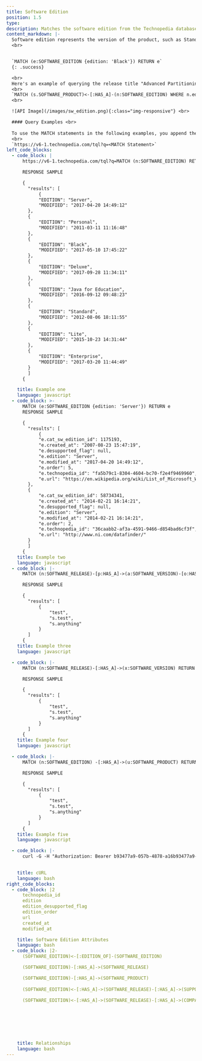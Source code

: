 ```yaml
---
title: Software Edition
position: 1.5
type: 
description: Matches the software edition from the Technopedia database.
content_markdown: |-
  Software edition represents the version of the product, such as Standard, Premium, or other version name for the product.
  <br>


  `MATCH (e:SOFTWARE_EDITION {edition: 'Black'}) RETURN e`
  {: .success}

  <br>
  Here's an example of querying the release title "Advanced Partitioning Option" that is a release of a software version.<br>
  <br>
  `MATCH (s.SOFTWARE_PRODUCT)<-[:HAS_A]-(n:SOFTWARE_EDITION) WHERE n.edition = "Advanced Partitioning Option" RETURN n`
  <br>

  ![API Image](/images/sw_edition.png){:class="img-responsive"} <br>

  #### Query Examples <br>
    
  To use the MATCH statements in the following examples, you append the MATCH statement to the following tql endpoint and run a GET request from a API client or use cURL. <br>
  <br>
  `https://v6-1.technopedia.com/tql?q=<MATCH Statement>`
left_code_blocks:
  - code_block: |
      https://v6-1.technopedia.com/tql?q=MATCH (n:SOFTWARE_EDITION) RETURN n.edition AS EDITION, n.modified_at AS MODIFIED 

      RESPONSE SAMPLE

      {
        "results": [
            {
            "EDITION": "Server",
            "MODIFIED": "2017-04-20 14:49:12"
        },
        {
            "EDITION": "Personal",
            "MODIFIED": "2011-03-11 11:16:48"
        },
        {
            "EDITION": "Black",
            "MODIFIED": "2017-05-10 17:45:22"
        },
        {
            "EDITION": "Deluxe",
            "MODIFIED": "2017-09-28 11:34:11"
        },
        {
            "EDITION": "Java for Education",
            "MODIFIED": "2016-09-12 09:48:23"
        },
        {
            "EDITION": "Standard",
            "MODIFIED": "2012-08-06 18:11:55"
        },
        {
            "EDITION": "Lite",
            "MODIFIED": "2015-10-23 14:31:44"
        },
        {
            "EDITION": "Enterprise",
            "MODIFIED": "2017-03-20 11:44:49"
        }
        ]
      {  

    title: Example one
    language: javascript
  - code_block: >-
      MATCH (e:SOFTWARE_EDITION {edition: 'Server'}) RETURN e
      RESPONSE SAMPLE

      {
        "results": [
            {
            "e.cat_sw_edition_id": 1175193,
            "e.created_at": "2007-08-23 15:47:19",
            "e.desupported_flag": null,
            "e.edition": "Server",
            "e.modified_at": "2017-04-20 14:49:12",
            "e.order": 5,
            "e.technopedia_id": "fa5b79c1-8304-4604-bc70-f2e4f9469960",
            "e.url": "https://en.wikipedia.org/wiki/List_of_Microsoft_Windows_versions"
        },
        {
            "e.cat_sw_edition_id": 58734341,
            "e.created_at": "2014-02-21 16:14:21",
            "e.desupported_flag": null,
            "e.edition": "Server",
            "e.modified_at": "2014-02-21 16:14:21",
            "e.order": 2,
            "e.technopedia_id": "36caabb2-af3a-4591-9466-d854bad6cf3f",
            "e.url": "http://www.ni.com/datafinder/"
        }
        ]
      {  
    title: Example two
    language: javascript
  - code_block: |-
      MATCH (n:SOFTWARE_RELEASE)-[p:HAS_A]->(a:SOFTWARE_VERSION)-[o:HAS_A]->(g:SOFTWARE_PRODUCT) RETURN n.name LIMIT 5

      RESPONSE SAMPLE

      {
        "results": [
            {
                "test",
                "s.test",
                "s.anything"
            }
        ]
      {  
    title: Example three
    language: javascript

  - code_block: |-
      MATCH (n:SOFTWARE_RELEASE)-[:HAS_A]->(x:SOFTWARE_VERSION) RETURN x.version LIMIT 10

      RESPONSE SAMPLE

      {
        "results": [
            {
                "test",
                "s.test",
                "s.anything"
            }
        ]
      {  
    title: Example four
    language: javascript

  - code_block: |-
      MATCH (n:SOFTWARE_EDITION) -[:HAS_A]->(u:SOFTWARE_PRODUCT) RETURN n, u LIMIT 10

      RESPONSE SAMPLE

      {
        "results": [
            {
                "test",
                "s.test",
                "s.anything"
            }
        ]
      {  
    title: Example five
    language: javascript

  - code_block: |-
      curl -G -H "Authorization: Bearer b93477a9-057b-4878-a16b93477a9-057b-4878-a16f-d7f7d1f27a7af-d7f7d1f27a7a" "https://v6.technopedia.com/tql" --data-urlencode' "q=MATCH (h:SOFTWARE_EDITION) RETURN h.edition"

      
    title: cURL
    language: bash
right_code_blocks:
  - code_block: |2
      technopedia_id
      edition
      edition_desupported_flag
      edition_order
      url
      created_at
      modified_at

    title: Software Edition Attributes
    language: bash
  - code_block: |2-
      (SOFTWARE_EDITION)<-[:EDITION_OF]-(SOFTWARE_EDITION)

      (SOFTWARE_EDITION)-[:HAS_A]->(SOFTWARE_RELEASE)

      (SOFTWARE_EDITION)-[:HAS_A]->(SOFTWARE_PRODUCT)
      
      (SOFTWARE_EDITION)<-[:HAS_A]->(SOFTWARE_RELEASE)-[:HAS_A]->(SUPPORT_STAGE)

      (SOFTWARE_EDITION)<-[:HAS_A]->(SOFTWARE_RELEASE)-[:HAS_A]->(COMPATIBLE_PLATFORM)

      

      



    title: Relationships
    language: bash
---
```


